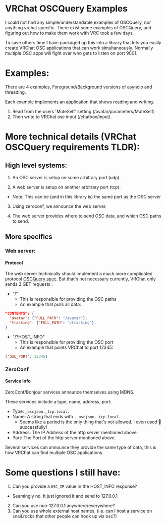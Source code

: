 # VRChat OSCQuery Examples
I could not find any simple/understandable examples of OSCQuery, nor anything
vrchat specific. There exist some examples of OSCQuery, and figuring out how to
make them work with VRC took a few days.

To save others time I have packaged up this into a library that lets you easily
create VRChat OSC applications that can work simultaneously. Normally multiple
OSC apps will fight over who gets to listen on port 9001.

# Examples:

There are 4 examples, Foreground/Background versions of asyncio and threading.

Each example implements an application that shows reading and writing. 

1. Read from the users 'MuteSelf' setting (/avatar/parameters/MuteSelf)
2. Then write to VRChat osc input (/chatbox/input).

# More technical details (VRChat OSCQuery requirements TLDR):

## High level systems:

1. An OSC server is setup on some arbitrary port (udp).

2. A web server is setup on another arbitrary port (tcp).

  * Note: This can be (and in this library is) the same port as the OSC server

3. Using zeroconf, we announce the web server.

4. The web server provides where to send OSC data, and which OSC paths to send.

## More specifics

### Web server:

#### Protocol
The web server technically should implement a much more complicated protocol 
[OSCQuery spec](https://github.com/Vidvox/OSCQueryProposal). But that's not
necessary currently, VRChat only sends 2 GET requests :

* "/"
  * This is responsible for providing the OSC paths
  * An example that pulls all data:
```json
"CONTENTS": {
  "avatar": {"FULL_PATH": "/avatar"},
  "tracking": {"FULL_PATH": "/tracking"},
}
```
* "/?HOST_INFO"
  * This is responsible for providing the OSC port
  * An example that points VRChat to port 12345:
```json
{"OSC_PORT": 12345}
```

### ZeroConf

#### Service Info

ZeroConf/Bonjour services announce themselves using MDNS.

These services include a type, name, address, port:

* Type: `_oscjson._tcp.local.`
* Name: A string that ends with `._oscjson._tcp.local.`
  * Seems like a period is the only thing that's not allowed. I even used 🐌 successfully!
* Address: The IP Address of the http server mentioned above.
* Port: The Port of the http server mentioned above.

Several services can announce they provide the same type of data, this is how VRChat can find multiple OSC applications.


# Some questions I still have:

1. Can you provide a `OSC_IP` value in the HOST_INFO response?
  * Seemingly no. It just ignored it and send to 127.0.0.1
2. Can you use non-127.0.0.1 anywhere/everywhere?
4. Can you use whole external host names. (i.e. can I host a service on snail.rocks that other people can hook up via osc?)

